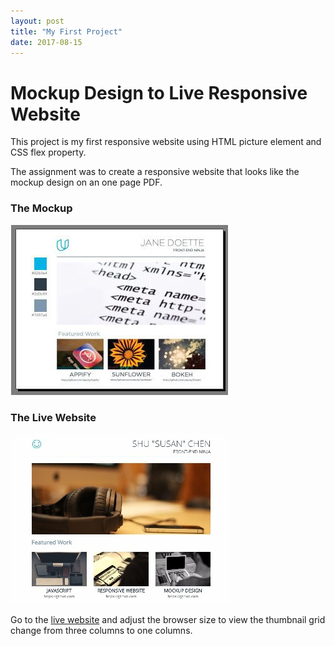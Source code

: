 ```yaml
---
layout: post
title: "My First Project"
date: 2017-08-15
---
```


# Mockup Design to Live Responsive Website
This project is my first responsive website using HTML picture element and CSS flex property.

The assignment was to create a responsive website that looks like the mockup design on an one page PDF. 

### The Mockup
![The Mockup](/img/mockupPDF.jpg "The Mockup")

### The Live Website
![Screenshot](/img/responsive.jpg "Screenshot")

Go to the [live website](https://susanschen.github.io/Mockup-to-Responsive/) and adjust the browser size to view the thumbnail grid change from three columns to one columns. 
